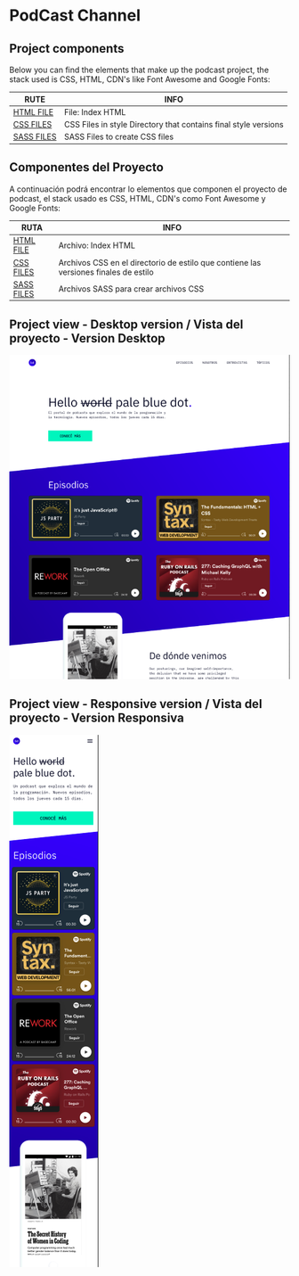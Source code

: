 # PodCast Channel

## Project components

Below you can find the elements that make up the podcast project, the stack used is CSS, HTML, CDN's like Font Awesome and Google Fonts:

|     RUTE                                       | INFO                        |
|------------------------------------------------|-----------------------------|
|[HTML FILE](https://bit.ly/3hliVER)             |File: Index HTML             |
|[CSS FILES](https://bit.ly/3ocwOGS)             |CSS Files in style Directory that contains final style versions  |
|[SASS FILES](https://bit.ly/33GfoZB)            |SASS Files to create CSS files|



## Componentes del Proyecto

A continuación podrá encontrar lo elementos que componen el proyecto de podcast, el stack usado es CSS, HTML, CDN's como Font Awesome y Google Fonts:

|     RUTA                                       | INFO                        |
|------------------------------------------------|-----------------------------|
|[HTML FILE](https://bit.ly/3hliVER)             |Archivo: Index HTML             |
|[CSS FILES](https://bit.ly/3ocwOGS)             |Archivos CSS en el directorio de estilo que contiene las versiones finales de estilo  |
|[SASS FILES](https://bit.ly/33GfoZB)            |Archivos SASS para crear archivos CSS|



## Project view - Desktop version / Vista del proyecto - Version Desktop

![Podcast Desktop Version](https://github.com/davidcastellanos/davidcastellanos.github.io/blob/master/readme_files/podcast_webView.png)


## Project view - Responsive version / Vista del proyecto - Version Responsiva

![Podcast Responsive Version](https://github.com/davidcastellanos/davidcastellanos.github.io/blob/master/readme_files/podcast_responsiveView.png)
